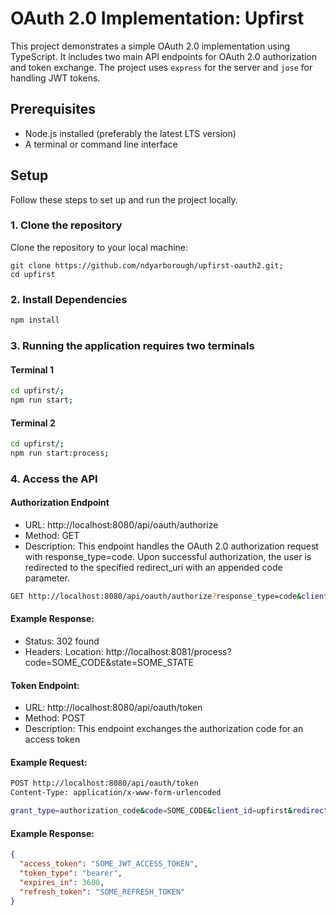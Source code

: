 # OAuth 2.0 Implementation: Upfirst

This project demonstrates a simple OAuth 2.0 implementation using TypeScript. It includes two main API endpoints for OAuth 2.0 authorization and token exchange. The project uses `express` for the server and `jose` for handling JWT tokens.

## Prerequisites

- Node.js installed (preferably the latest LTS version)
- A terminal or command line interface

## Setup

Follow these steps to set up and run the project locally.

### 1. Clone the repository


Clone the repository to your local machine:

```code
git clone https://github.com/ndyarborough/upfirst-oauth2.git;
cd upfirst
```

### 2. Install Dependencies


```bash
npm install
```

### 3. Running the application requires two terminals

#### Terminal 1
```bash
cd upfirst/;
npm run start;
```
#### Terminal 2
```bash
cd upfirst/;
npm run start:process;
```

### 4. Access the API


#### Authorization Endpoint
- URL: http://localhost:8080/api/oauth/authorize
- Method: GET
- Description: This endpoint handles the OAuth 2.0 authorization request with response_type=code. Upon successful authorization, the user is redirected to the specified redirect_uri with an appended code parameter.

```bash
GET http://localhost:8080/api/oauth/authorize?response_type=code&client_id=upfirst&redirect_uri=http://localhost:8081/process&state=SOME_STATE
```

#### Example Response:

- Status: 302 found
- Headers: Location: http://localhost:8081/process?code=SOME_CODE&state=SOME_STATE

#### Token Endpoint:

- URL: http://localhost:8080/api/oauth/token
- Method: POST
- Description: This endpoint exchanges the authorization code for an access token

#### Example Request:

```bash
POST http://localhost:8080/api/oauth/token
Content-Type: application/x-www-form-urlencoded

grant_type=authorization_code&code=SOME_CODE&client_id=upfirst&redirect_uri=http://localhost:8081/process
```

#### Example Response:

```json
{
  "access_token": "SOME_JWT_ACCESS_TOKEN",
  "token_type": "bearer",
  "expires_in": 3600,
  "refresh_token": "SOME_REFRESH_TOKEN"
}
```
